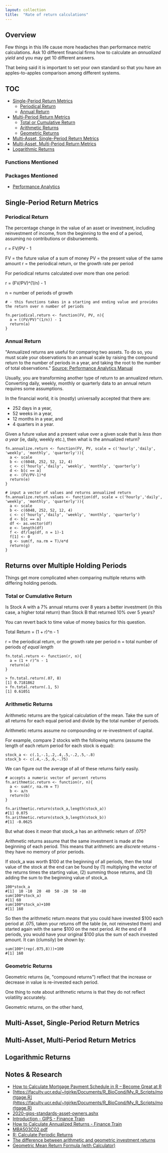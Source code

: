 ```yaml
---
layout: collection
title:  "Rate of return calculations"
---
```


## Overview
Few things in this life cause more headaches than performance metric calculations.  Ask 10 different financial firms how to calculate an *annualized yield* and you may get 10 different answers.  

That being said it is important to set your own standard so that you have an apples-to-apples comparison among different systems.

## TOC
- [Single-Period Return Metrics](#h1)
  - [Periodical Return](#h1.1)
  - [Annual Return](#h1.2)
- [Multi-Period Return Metrics](#h2)
  - [Total or Cumulative Return](#h2.1)
  - [Arithmetic Returns](#h2.2)
  - [Geometric Returns](#h2.3)
- [Multi-Asset, Single-Period Return Metrics](#h3)
- [Multi-Asset, Multi-Period Return Metrics](#h4)
- [Logarithmic Returns](#h5)


### Functions Mentioned


### Packages Mentioned
- [Performance Analytics](https://cran.r-project.org/web/packages/PerformanceAnalytics/index.html)

## <a name="h1"></a>Single-Period Return Metrics

### <a name="h1.1"></a>Periodical Return
The percentage change in the value of an asset or investment, including reinvestment of income, from the beginning to the end of a period, assuming no contributions or disbursements.

r = FV/PV - 1

FV = the future value of a sum of money
PV = the present value of the same amount
r = the periodical return, or the growth rate per period

For periodical returns calculated over more than one period:

r = (FV/PV)^(1/n) - 1

n = number of periods of growth

```
# - this functions takes in a starting and ending value and provides the return over n number of periods

fn.periodical.return <- function(FV, PV, n){
  a = ((FV/PV)^(1/n)) - 1
  return(a)
}
```
### <a name="h1.2"></a>Annual Return
"Annualized returns are useful for comparing two assets. To do so, you must scale your observations
to an annual scale by raising the compound return to the number of periods in a year, and taking the
root to the number of total observations." [Source:  Performance Analytics Manual](https://cran.r-project.org/web/packages/PerformanceAnalytics/PerformanceAnalytics.pdf)

Usually, you are transforming another type of return to an annualized return.  Converting daily, weekly, monthly or quarterly data to an annual return requires some assumptions.

In the financial world, it is (mostly) universally accepted that there are:
- 252 days in a year,
- 52 weeks in a year,
- 12 months in a year, and
- 4 quarters in a year.

Given a future value and a present value over a given scale that is *less than a year* (ie, daily, weekly etc.), then what is the annualized return?

```
fn.annualize.return <- function(FV, PV, scale = c('hourly','daily', 'weekly', 'monthly', 'quarterly')){
  a <- scale
  b <- c(6048, 252, 52, 12, 4)
  c <- c('hourly','daily', 'weekly', 'monthly', 'quarterly')
  d <- b[c == a]
  e <- (FV/PV-1)*d
  return(e)
}

# input a vector of values and returns annualized return
fn.annualize.return.values <- function(df, scale = c('hourly','daily', 'weekly', 'monthly', 'quarterly')){
  a <- scale
  b <- c(6048, 252, 52, 12, 4)
  c <- c('hourly','daily', 'weekly', 'monthly', 'quarterly')
  d <- b[c == a]
  df <- as.vector(df)
  e <- length(df)
  f <- df/lag(df, n = 1)-1
  f[1] <- 0
  g <- sum(f, na.rm = T)/e*d
  return(g)
}
```

## <a name="h2"></a>Returns over Multiple Holding Periods

Things get more complicated when comparing multiple returns with differing holding periods.

### <a name="h2.1"></a>Total or Cumulative Return
Is Stock A with a 7% annual returns over 8 years a better investment (in this case, a higher total return) than Stock B that returned 10% over 5 years?

You can revert back to time value of money basics for this question.

Total Return = (1 + r)^n - 1

r = the periodical return, or the growth rate per period
n = total number of periods *of equal length*

```
fn.total.return <- function(r, n){
  a = (1 + r)^n - 1
  return(a)
}

> fn.total.return(.07, 8)
[1] 0.7181862
> fn.total.return(.1, 5)
[1] 0.61051
```

### <a name="h2.2"></a>Arithmetic Returns
Arithmetic returns are the typical calculation of the mean.  Take the sum of all returns for each equal period and divide by the total number of periods.

Arithmetic returns assume *no* compounding or re-investment of capital.

For example, compare 2 stocks with the following returns (assume the length of each return period for each stock is equal):

```
stock_a <- c(.1,-.1,.2,.4,.5,-.2,.5,-.8)
stock_b <- c(.4,-.5,.6,-.75)
```

We can figure out the average of all of these returns fairly easily.

```
# accepts a numeric vector of percent returns
fn.arithmetic.return <- function(r, n){
  a <- sum(r, na.rm = T)
  b <- a/n
  return(b)
}

fn.arithmetic.return(stock_a,length(stock_a))
#[1] 0.075
fn.arithmetic.return(stock_b,length(stock_b))
#[1] -0.0625
```

But what does it *mean* that stock_a has an arithmetic return of .075?

Arithmetic returns assume that the same investment is made at the beginning of each period.  This means that arithmetic are *discrete* returns - they have no memory of prior periods.

If stock_a was worth $100 at the beginning of all periods, then the total value of the stock at the end can be found by (1) multiplying the vector of the returns times the starting value, (2) summing those returns, and (3) adding the sum to the beginning value of stock_a.

```
100*stock_a
#[1]  10 -10  20  40  50 -20  50 -80
sum(100*stock_a)
#[1] 60
sum(100*stock_a)+100
#[1] 160
```

So then the arithmetic return *means* that you could have invested $100 each period at .075, taken your returns off the table (ie, not reinvested them) and started again with the same $100 on the next period. At the end of 8 periods, you would have your original $100 plus the sum of each invested amount.  It can (clumsily) be shown by:

```
sum(100*(rep(.075,8)))+100
#[1] 160
```

### <a name="h2.3"></a>Geometric Returns
Geometric returns (ie, "compound returns") reflect that the increase or decrease in value is re-invested each period.

One thing to note about arithmetic returns is that they do not reflect volatility accurately.

Geometric returns, on the other hand,

## <a name="h3"></a>Multi-Asset, Single-Period Return Metrics
## <a name="h4"></a>Multi-Asset, Multi-Period Return Metrics
## <a name="h5"></a>Logarithmic Returns

## Notes & Research
* [How to Calculate Mortgage Payment Schedule in R – Become Great at R](https://masterr.org/r/calculate-mortgage-payment-schedule/)
* [https://faculty.ucr.edu/~tgirke/Documents/R_BioCond/My_R_Scripts/mortgage.R](https://faculty.ucr.edu/~tgirke/Documents/R_BioCond/My_R_Scripts/mortgage.R)
* [2020-gips-standards-asset-owners.ashx](https://www.cfainstitute.org/-/media/documents/code/gips/2020-gips-standards-asset-owners.ashx)
* [Introduction - GIPS - Finance Train](https://financetrain.com/lessons/introduction-gips/)
* [How to Calculate Annualized Returns - Finance Train](https://financetrain.com/how-to-calculate-annualized-returns/)
* [MBA503C02.pdf](https://www.scranton.edu/faculty/hussain/teaching/mba503c/MBA503C02.pdf)
* [R: Calculate Periodic Returns](https://www.quantmod.com/documentation/periodReturn.html)
* [The difference between arithmetic and geometric investment returns](https://www.firstlinks.com.au/why-you-should-know-the-difference-between-arithmetic-and-geometric-investment-returns)
* [Geometric Mean Return Formula (with Calculator)](https://financeformulas.net/Geometric_Mean_Return.html)
